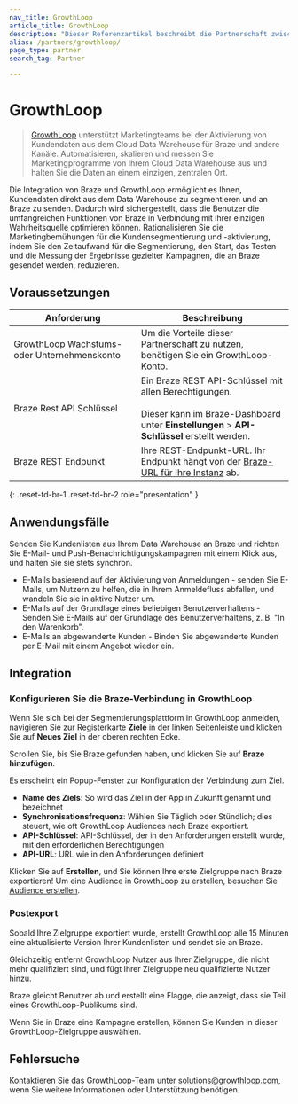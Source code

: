 ```yaml
---
nav_title: GrowthLoop
article_title: GrowthLoop
description: "Dieser Referenzartikel beschreibt die Partnerschaft zwischen Braze und GrowthLoop, einer Plattform, die es Ihnen ermöglicht, Kundendaten direkt aus Data Warehouses zu segmentieren und an Braze zu senden."
alias: /partners/growthloop/
page_type: partner
search_tag: Partner

---
```


# GrowthLoop

> [GrowthLoop](https://growthloop.com/) unterstützt Marketingteams bei der Aktivierung von Kundendaten aus dem Cloud Data Warehouse für Braze und andere Kanäle. Automatisieren, skalieren und messen Sie Marketingprogramme von Ihrem Cloud Data Warehouse aus und halten Sie die Daten an einem einzigen, zentralen Ort.

Die Integration von Braze und GrowthLoop ermöglicht es Ihnen, Kundendaten direkt aus dem Data Warehouse zu segmentieren und an Braze zu senden. Dadurch wird sichergestellt, dass die Benutzer die umfangreichen Funktionen von Braze in Verbindung mit ihrer einzigen Wahrheitsquelle optimieren können. Rationalisieren Sie die Marketingbemühungen für die Kundensegmentierung und -aktivierung, indem Sie den Zeitaufwand für die Segmentierung, den Start, das Testen und die Messung der Ergebnisse gezielter Kampagnen, die an Braze gesendet werden, reduzieren.

## Voraussetzungen 

| Anforderung | Beschreibung |
| ----------- | ----------- |
| GrowthLoop Wachstums- oder Unternehmenskonto | Um die Vorteile dieser Partnerschaft zu nutzen, benötigen Sie ein GrowthLoop-Konto. |
| Braze Rest API Schlüssel | Ein Braze REST API-Schlüssel mit allen Berechtigungen.<br><br>Dieser kann im Braze-Dashboard unter **Einstellungen** > **API-Schlüssel** erstellt werden. |
| Braze REST Endpunkt | Ihre REST-Endpunkt-URL. Ihr Endpunkt hängt von der [Braze-URL für Ihre Instanz][2] ab.|
{: .reset-td-br-1 .reset-td-br-2 role="presentation" } 

## Anwendungsfälle

Senden Sie Kundenlisten aus Ihrem Data Warehouse an Braze und richten Sie E-Mail- und Push-Benachrichtigungskampagnen mit einem Klick aus, und halten Sie sie stets synchron.

- E-Mails basierend auf der Aktivierung von Anmeldungen - senden Sie E-Mails, um Nutzern zu helfen, die in Ihrem Anmeldefluss abfallen, und wandeln Sie sie in aktive Nutzer um.
- E-Mails auf der Grundlage eines beliebigen Benutzerverhaltens - Senden Sie E-Mails auf der Grundlage des Benutzerverhaltens, z. B. "In den Warenkorb".
- E-Mails an abgewanderte Kunden - Binden Sie abgewanderte Kunden per E-Mail mit einem Angebot wieder ein.

## Integration

### Konfigurieren Sie die Braze-Verbindung in GrowthLoop

Wenn Sie sich bei der Segmentierungsplattform in GrowthLoop anmelden, navigieren Sie zur Registerkarte **Ziele** in der linken Seitenleiste und klicken Sie auf **Neues Ziel** in der oberen rechten Ecke.

Scrollen Sie, bis Sie Braze gefunden haben, und klicken Sie auf **Braze hinzufügen**.

Es erscheint ein Popup-Fenster zur Konfiguration der Verbindung zum Ziel.

- **Name des Ziels**: So wird das Ziel in der App in Zukunft genannt und bezeichnet
- **Synchronisationsfrequenz**: Wählen Sie Täglich oder Stündlich; dies steuert, wie oft GrowthLoop Audiences nach Braze exportiert.
- **API-Schlüssel**: API-Schlüssel, der in den Anforderungen erstellt wurde, mit den erforderlichen Berechtigungen
- **API-URL**: URL wie in den Anforderungen definiert

Klicken Sie auf **Erstellen**, und Sie können Ihre erste Zielgruppe nach Braze exportieren! Um eine Audience in GrowthLoop zu erstellen, besuchen Sie [Audience erstellen](https://www.growthloop.com/help-center-articles/create-an-audience).

### Postexport

Sobald Ihre Zielgruppe exportiert wurde, erstellt GrowthLoop alle 15 Minuten eine aktualisierte Version Ihrer Kundenlisten und sendet sie an Braze.

Gleichzeitig entfernt GrowthLoop Nutzer aus Ihrer Zielgruppe, die nicht mehr qualifiziert sind, und fügt Ihrer Zielgruppe neu qualifizierte Nutzer hinzu. 

Braze gleicht Benutzer ab und erstellt eine Flagge, die anzeigt, dass sie Teil eines GrowthLoop-Publikums sind.

Wenn Sie in Braze eine Kampagne erstellen, können Sie Kunden in dieser GrowthLoop-Zielgruppe auswählen. 

## Fehlersuche

Kontaktieren Sie das GrowthLoop-Team unter solutions@growthloop.com, wenn Sie weitere Informationen oder Unterstützung benötigen.

[2]: {{site.baseurl}}/developer_guide/rest_api/basics/#endpoints
